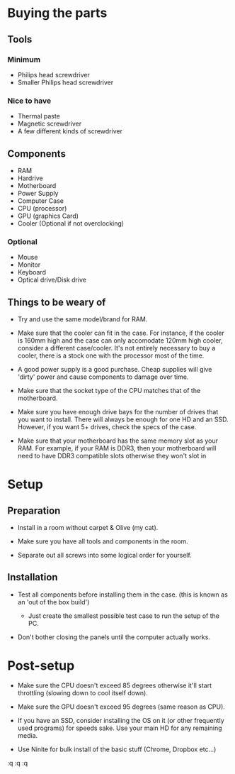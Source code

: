 # Buying the parts

## Tools

### Minimum

- Philips head screwdriver
- Smaller Philips head screwdriver

### Nice to have

- Thermal paste
- Magnetic screwdriver
- A few different kinds of screwdriver

## Components

- RAM
- Hardrive
- Motherboard
- Power Supply
- Computer Case
- CPU (processor)
- GPU (graphics Card)
- Cooler (Optional if not overclocking)

### Optional

- Mouse
- Monitor
- Keyboard
- Optical drive/Disk drive

## Things to be weary of

- Try and use the same model/brand for RAM.

- Make sure that the cooler can fit in the case.
  For instance, if the cooler is 160mm high and the case
  can only accomodate 120mm high cooler, consider a different
  case/cooler. It's not entirely necessary to buy a cooler,
  there is a stock one with the processor most of the time.

- A good power supply is a good purchase. Cheap supplies
  will give 'dirty' power and cause components to damage
  over time.

- Make sure that the socket type of the CPU matches that of the
  motherboard.

- Make sure you have enough drive bays for the number of drives
  that you want to install. There will always be enough for one
  HD and an SSD. However, if you want 5+ drives, check the specs
  of the case.

- Make sure that your motherboard has the same memory slot as your
  RAM. For example, if your RAM is DDR3, then your motherboard will
  need to have DDR3 compatible slots otherwise they won't slot in

# Setup

## Preparation

- Install in a room without carpet & Olive (my cat).

- Make sure you have all tools and components in the room.

- Separate out all screws into some logical order for yourself.

## Installation

- Test all components before installing them in the case.
  (this is known as an 'out of the box build')
    - Just create the smallest possible test case to run the setup of the PC.

- Don't bother closing the panels until the computer actually works.

# Post-setup

- Make sure the CPU doesn't exceed 85 degrees otherwise it'll start
  throttling (slowing down to cool itself down).

- Make sure the GPU doesn't exceed 95 degrees (same reason as CPU).

- If you have an SSD, consider installing the OS on it (or other
  frequently used programs) for speeds sake. Use your main HD
  for any remaining media.

- Use Ninite for bulk install of the basic stuff (Chrome, Dropbox etc...)

:q
:q
:q
